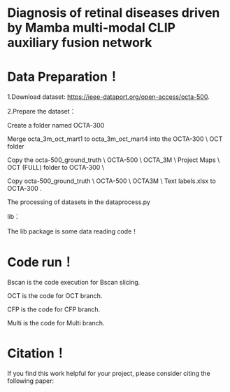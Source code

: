 # Diagnosis of retinal diseases driven by Mamba multi-modal CLIP auxiliary fusion network

# Data Preparation！
1.Download dataset:
https://ieee-dataport.org/open-access/octa-500.

2.Prepare the dataset：

Create a folder named OCTA-300

Merge octa_3m_oct_mart1 to octa_3m_oct_mart4 into the OCTA-300 \ OCT folder

Copy the octa-500_ground_truth \ OCTA-500 \ OCTA_3M \ Project Maps \ OCT (FULL) folder to OCTA-300 \

Copy octa-500_ground_truth \ OCTA-500 \ OCTA3M \ Text labels.xlsx to OCTA-300 \.

The processing of datasets in the dataprocess.py

lib：

The lib package is some data reading code！

# Code run！
Bscan is the code execution for Bscan slicing.

OCT is the code for OCT branch.

CFP is the code for CFP branch.

Multi is the code for Multi branch.

# Citation！
If you find this work helpful for your project, please consider citing the following paper:

